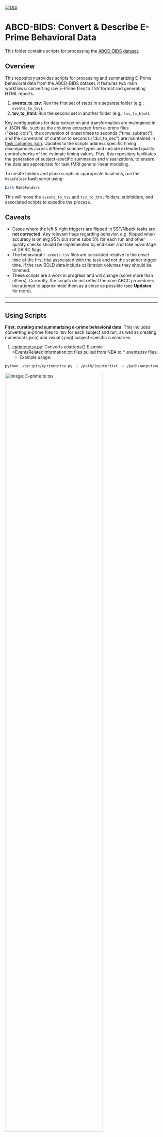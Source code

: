 [![DOI](https://zenodo.org/badge/DOI/10.5281/zenodo.12193421.svg)](https://doi.org/10.5281/zenodo.12193421)# ABCD-BIDS: Convert & Describe E-Prime Behavioral DataThis folder contains scripts for processing the [ABCD-BIDS dataset](https://collection3165.readthedocs.io/en/stable/).## OverviewThis repository provides scripts for processing and summarizing E-Prime behavioral data from the ABCD-BIDS dataset. It features two main workflows: converting raw E-Prime files to TSV format and generating HTML reports. 1. **events_to_tsv**: Run the first set of steps in a separate folder (e.g., `events_to_tsv`).2. **tsv_to_html**: Run the second set in another folder (e.g., `tsv_to_html`).Key configurations for data extraction and transformation are maintained in a JSON file, such as the columns extracted from e-prime files ("keep_cols"), the conversion of onset times to seconds ("time_subtract"), and the conversion of duration to seconds ("dur_to_sec") are maintained in [task_columns.json](./scripts/task_columns.json). Updates to the scripts address specific timing discrepancies across different scanner types and include extended quality control checks of the estimate timing values. Plus, this repository facilitates the generation of subject-specific summaries and visualizations, to ensure the data are appropriate for task fMRI general linear modeling.To create folders and place scripts in appropriate locations, run the `MakeFolder` bash script using:```bashbash MakeFolders```This will move the `events_to_tsv` and `tsv_to_html` folders, subfolders, and associated scripts to expedite the process.## Caveats- Cases where the left & right triggers are flipped in SST/Nback tasks are **not corrected**. Any relevant flags regarding behavior, e.g. flipped when accuracy is on avg 95% but some subs 5% for each run and other quality checks should be implemented by end-user and take advantage of DAIRC flags.- The behavioral `*_events.tsv` files are calculated relative to the onset time of the first trial associated with the task and not the scanner trigger time. If the raw BOLD data include calibration volumes they should be trimmed.- These scripts are a work in progress and will change (some more than others). Currently, the scripts do not reflect the core ABCC procedures but attempt to approximate them as a close as possible (see **Updates** for more).----------## Using Scripts**First, curating and summarizing e-prime behavioral data**. This includes converting e-prime files to .tsv for each subject and run, as well as creating numerical (.json) and visual (.png) subject-specific summaries.1. [eprimetotsv.py](./scripts/eprimetotsv.py): Converts edat/edat2 E-prime *EventsRelatedInformation.txt files pulled from NDA to *_events.tsv files.    - Example usage:  ```bash  python ./scripts/eprimetotsv.py -i /path/inputeritxt -o /path/outputeventstsv -s NDA123XCC -e baselineYear1Arm1 -r 01 -t MID -z GE   ```  <img src="./imgs/eprime-to-tsv.jpg" alt="Image: E-prime to tsv" width="80%">2. [list_eprime_to_tsv.sh](./scripts/misc/list_eprimetotsv.sh) to process a list of files   - runs on each subject's e-prime file separately (As of May 14, 2024 - review to include scanner into to call to eprimetotsv.py (-z).   <img src="./imgs/loop_eprime-to-tsv.jpg" alt="Image: Loop E-prime to tsv" width="80%">3. [plot_eventsummary.py](./scripts/misc/plot_eventsummary.py): Sanity check to ensure onsets and difference between triggers is within range of what is "normal" across scanners, sites, and `eventstotsv.py` procedures.   - These checks are performed after step 1, and the *_events.tsv files are generated. It requires the directory where events subfolders are created. A path where .csv files and .png figures should be saved and nda file with subject, session, scanner, site and software details. **_Be mindful of y-axis range._** The .02-.06sec (20-60ms) deviations are within latency window in e-prime.   - Example usage:     ```bash     python ./scripts/misc/plot_eventsummary.py --beh_inp /path/dir/events-tsv-export --summ_out /path/summary_out --fig_out /path/figure_out --nda_file     ```     <img src="./imgs/plt_task-SST_axis-task_onsetbysite.png" alt="Example task onset by sites for SST" width="80%">4. [summary_taskonsets.py](./scripts/misc/summary_taskonsets.py): Sanity check to ensure the distribution of onsets for tasks is within an expected range.   - These checks are performed after step 1, and the *_events.tsv files are generated.   - Example usage:     ```bash     python ./scripts/misc/summary_taskonsets.py -i /path/dir-tsv-export -o /path/summary -t MID     ```     <img src="./imgs/summary_distributiononsets.jpg" alt="Image: Summary Dist of Task Onset" width="80%">**Second**, the following steps involve behavioral data summarization and HTML report generation.1. [eventsbeh_describe.py](./scripts/eventsbeh_describe.py): Script that summarizes metrics from subject and run-specific task events.tsv files, generating summary .json files and .png images.   - Runs on individual subjects via:     ```bash     python ./scripts/eventsbeh_describe.py -i /path/input-events/ -o /path/output-jsonpngs -s NDA123XCC -e baselineYear1Arm1 -t MID     ```     <img src="./imgs/eventstsv_describe.jpg" alt="Image: Describe events tsv" width="80%">2. [loop_describeevents.sh](./scripts/misc/loop_describeevents.sh): Script that loops over a list of subjects and describesdescribes .tsv files iteratively. Asks for the task and session and assumes location based on current directory (review path setup)    ```bash    ./loop_describeevents.sh    ```   <img src="./imgs/loop_eventstsv_describe.jpg" alt="Image: Loop describe events tsv" width="80%">4. [run_htmlreport.py](./scripts/run_htmlreport.py): A script that calls multiple scripts to generate a `group_{task}.csv` and `group_{html}.html`.   Based on plotting features from [nipreps/mriqc](https://github.com/nipreps/mriqc/). Run the script using:     ```bash     python -m ./scripts/run_htmlreport -t MID -i ./baselineYear1Arm1_MID/ -d ./scripts/templates/describe_report_MID.txt -o out_html/     ```   - The `-d` flag requires a descriptive file that can be updated, which exists within [scripts/templates](./scripts/templates/).   ![Group report gif](./imgs/reactive_plot.gif)------## Updates### April 18, 2024A modification was made to the calculation of event onset times in the MID task. Previously, the *PrepTime.Offset* window was used due to a misunderstanding of e-prime's 2000ms wait window after the task is triggered following the calibration volumes. The revised script now uses *PrepTime.OnsetTime* rather than the *PrepTime.Offset* window. This results in a difference of 2000ms and may not have been obvious in group-level maps during testing.### May 20, 2024It was confirmed on May 9th by the ABCD consortium that the task-scanner acquisition protocols differed slightly between GE and SIEMENS/Philips. Specifically, the tasks started at the _last_ calibration volume (i.e., dummy volume) in GE data but _last calibration + 1TR_ in the SIEMENS/Philips scanners (TR = 800ms).In the previous version of `eprimetotsv.py`, timing files were correct and aligned with volumes only if:- For GE V25: 4 dummy volumes were removed.- For GE V26: 15 dummy volumes were removed.The description in Hagler et al. [2019](https://doi.org/10.1016/j.neuroimage.2019.116091) misreported the calibration, so using 5/16 calibration volumes in GE would misalign timings. This is because the tasks are triggered at the 16th/5th calibration volume and thus should not be discarded. In the current version of `eprimetotsv.py`, the distribution of timings between the scanner trigger and start of the task (e.g., MID = PrepTime.OnsetTime) is ~12 seconds (15 TRs/volumes), accounting for the 11 volumes in GE V25 that are collapsed into 1.The SIEMENS/Philips timings and volumes are correct, with the specified calibration volumes being accurate. The difference between "SiemensPad.OnsetTime" and "SiemensPad.OffsetTime + delay" in the e-prime data is ~6.4 seconds (8 TRs/volumes, the number of dummy volumes for Philips/Siemens). Comparably, the ABCD release 1.0 - 5.0 contained timings that differed by 300-800ms across tasks in GE data.Log files have been expanded to specify the e-prime file read type used, the prep variable column conditioned on, and the scanner type. Furthermore, quality control plots have been included in the `imgs` folder for each task.## ContributionsIf you catch any errors, please let me know. Some of these scripts have been used and feedback has been provided but others may have not. Furthermore, efforts have been taken to meet with the ABCD consortium to correct previous errors from this code and in DAIRC and try to align outputs. If you have expertise in the MID, SST and/or nback task(s), please feel free to contribute to the descriptive text in [MID text](./scripts/templates/describe_report_MID.txt), [SST text](./scripts/templates/describe_report_SST.txt) and[nback](./scripts/templates/describe_report_nback.txt)Thanks to those that have used the scripts and/or provided feedback, helped with aligning to ABCD DAIRC outputs:- Farzane Lal Khakpoor: user feedback + identifying a couple inconsistencies- Don Hagler: input on protocols + recs to align with DAIRC - Richard Watts: feedback on QC metrics + potential issues to look out for (e.g. trigger flips, E-prime trigger during fieldmaps, short calibration vols) - Russell Poldrack: Helping align with ABCD DAIRC + refactor parts of code### References```bashCasey, B. J., Cannonier, T., Conley, M. I., Cohen, A. O., Barch, D. M., Heitzeg, M. M., Soules, M. E., Teslovich, T., Dellarco, D. V., Garavan, H., Orr, C. A., Wager, T. D., Banich, M. T., Speer, N. K., Sutherland, M. T., Riedel, M. C., Dick, A. S., Bjork, J. M., Thomas, K. M., … ABCD Imaging Acquisition Workgroup. (2018). The Adolescent Brain Cognitive Development (ABCD) study: Imaging acquisition across 21 sites. Developmental Cognitive Neuroscience, 32, 43–54. https://doi.org/10.1016/j.dcn.2018.03.001Chaarani, B., Hahn, S., Allgaier, N., Adise, S., Owens, M. M., Juliano, A. C., Yuan, D. K., Loso, H., Ivanciu, A., Albaugh, M. D., Dumas, J., Mackey, S., Laurent, J., Ivanova, M., Hagler, D. J., Cornejo, M. D., Hatton, S., Agrawal, A., Aguinaldo, L., … Garavan, H. P. (2021). Baseline brain function in the preadolescents of the ABCD Study. Nature Neuroscience, 1–11. https://doi.org/10.1038/s41593-021-00867-9Esteban, O., Baratz, Z., Markiewicz, C. J., MacNicol, E., Provins, C., & Hagen, M. P. (2023). MRIQC: Advancing the automatic prediction of image quality in MRI from unseen sites [Computer software]. Zenodo. https://doi.org/10.5281/zenodo.8034748Esteban, O., Birman, D., Schaer, M., Koyejo, O. O., Poldrack, R. A., & Gorgolewski, K. J. (2017). MRIQC: Advancing the automatic prediction of image quality in MRI from unseen sites. PLOS ONE, 12(9), e0184661. https://doi.org/10.1371/journal.pone.0184661```